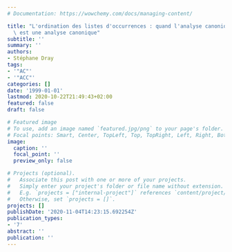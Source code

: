 ```yaml
---
# Documentation: https://wowchemy.com/docs/managing-content/

title: "L'ordination des listes d'occurrences : quand l'analyse canonique des correspondances\
  \ est une analyse canonique"
subtitle: ''
summary: ''
authors:
- Stéphane Dray
tags:
- '"AC"'
- '"ACC"'
categories: []
date: '1999-01-01'
lastmod: 2020-10-22T21:49:43+02:00
featured: false
draft: false

# Featured image
# To use, add an image named `featured.jpg/png` to your page's folder.
# Focal points: Smart, Center, TopLeft, Top, TopRight, Left, Right, BottomLeft, Bottom, BottomRight.
image:
  caption: ''
  focal_point: ''
  preview_only: false

# Projects (optional).
#   Associate this post with one or more of your projects.
#   Simply enter your project's folder or file name without extension.
#   E.g. `projects = ["internal-project"]` references `content/project/deep-learning/index.md`.
#   Otherwise, set `projects = []`.
projects: []
publishDate: '2020-11-04T14:23:15.692254Z'
publication_types:
- '7'
abstract: ''
publication: ''
---
```

